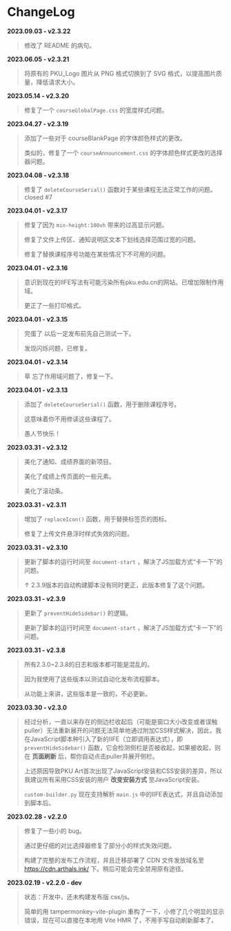 # ChangeLog

**2023.09.03 - v2.3.22**

> 修改了 README 的病句。


**2023.06.05 - v2.3.21**

> 将原有的 PKU_Logo 图片从 PNG 格式切换到了 SVG 格式，以提高图片质量，降低请求大小。


**2023.05.14 - v2.3.20**

> 修复了一个 `courseGlobalPage.css` 的宽度样式问题。


**2023.04.27 - v2.3.19**

> 添加了一些对于 courseBlankPage 的字体颜色样式的更改。
>
> 类似的，修复了一个 `courseAnnouncement.css` 的字体颜色样式更改的选择器问题。


**2023.04.08 - v2.3.18**

> 修复了 `deleteCourseSerial()` 函数对于某些课程无法正常工作的问题。closed #7


**2023.04.01 - v2.3.17**

> 修复了因为 `min-height:100vh` 带来的过高显示问题。
>
> 修复了文件上传区、通知说明区文本下划线选择范围过宽的问题。
>
> 修复了替换课程序号功能在某些情况下不可用的问题。


**2023.04.01 - v2.3.16**

> 意识到现在的IIFE写法有可能污染所有pku.edu.cn的网站。已增加限制作用域。
>
> 更正了一些打印格式。


**2023.04.01 - v2.3.15**

> 完蛋了 以后一定发布前先自己测试一下。
>
> 发现闪烁问题，已修复。


**2023.04.01 - v2.3.14**

> 草 忘了作用域问题了，修复一下。


**2023.04.01 - v2.3.13**

> 添加了 `deleteCourseSerial()` 函数，用于删除课程序号。
>
> 这意味着你不用修读这些课程了。
>
> 愚人节快乐！



**2023.03.31 - v2.3.12**

> 美化了通知、成绩界面的新项目。
>
> 美化了成绩上传页面的一些元素。
>
> 美化了滚动条。



**2023.03.31 - v2.3.11**

> 增加了 `replaceIcon()` 函数，用于替换标签页的图标。
>
> 修复了上传文件悬浮时样式失效的问题。




**2023.03.31 - v2.3.10**

> 更新了脚本的运行时间至 `document-start` ，解决了JS加载方式“卡一下”的问题。
> 
> ↑ 2.3.9版本的自动构建脚本没有同时更正，此版本修复了这个问题。



**2023.03.31 - v2.3.9**

> 更新了 `preventHideSidebar()` 的逻辑。
>
> 更新了脚本的运行时间至 `document-start` ，解决了JS加载方式“卡一下”的问题。



**2023.03.31 - v2.3.8**

> 所有2.3.0~2.3.8的日志和版本都可能是混乱的。
>
> 因为我使用了这些版本以测试自动化发布流程脚本。
>
> 从功能上来讲，这些版本是一致的，不必更新。



**2023.03.30 - v2.3.0**

> 经过分析，一直以来存在的侧边栏收起后（可能是窗口大小改变或者误触puller）无法重新展开的问题无法简单地通过附加CSS样式解决，因此，我在JavaScript脚本种引入了新的IIFE（立即调用表达式），即 `preventHideSidebar()` 函数，它会检测侧栏是否被收起，如果被收起，则在 **页面刷新** 后，帮你自动点击puller并展开侧栏。
> 
> 上述原因导致PKU Art首次出现了JavaScript安装和CSS安装的差异，所以我建议所有采用CSS安装的用户 **改变安装方式** 至JavaScript安装。
> 
> `custom-builder.py` 现在支持解析 `main.js` 中的IIFE表达式，并且自动添加到脚本后。




**2023.02.28 - v2.2.0**

> 修复了一些小的 bug。
>
> 通过更仔细的对比选择器修复了部分小的样式失效问题。
>
> 构建了完整的发布工作流程，并且迁移部署了 CDN 文件发放域名至 https://cdn.arthals.ink/ 下。稍后可能会完全禁用原有途径。




**2023.02.19 - v2.2.0 - dev**

> 状态：开发中，还未构建发布版 css/js。
>
> 简单的用 tampermonkey-vite-plugin 重构了一下，小修了几个明显的显示错误，现在可以直接在本地用 Vite HMR 了，不用手写自动刷新脚本了。